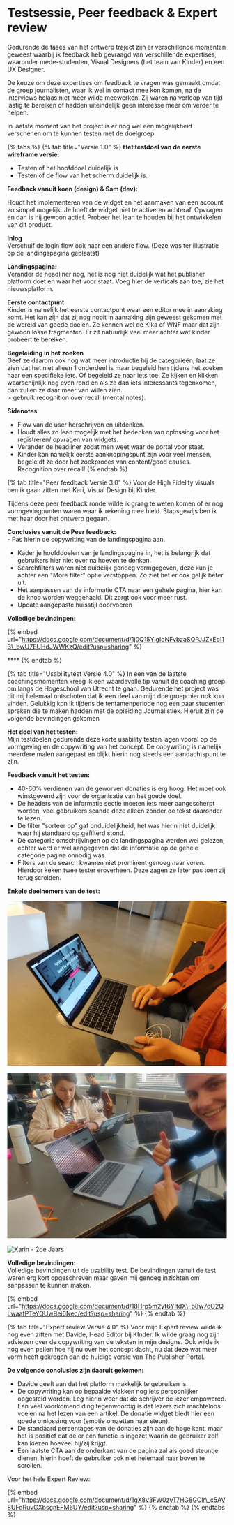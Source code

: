 # Testsessie, Peer feedback & Expert review

Gedurende de fases van het ontwerp traject zijn er verschillende momenten geweest waarbij ik feedback heb gevraagd van verschillende expertises, waaronder mede-studenten, Visual Designers \(het team van Kinder\) en een UX Designer.   
  
De keuze om deze expertises om feedback te vragen was gemaakt omdat de groep journalisten, waar ik wel in contact mee kon komen, na de interviews helaas niet meer wilde meewerken. Zij waren na verloop van tijd lastig te bereiken of hadden uiteindelijk geen interesse meer om verder te helpen.   
  
In laatste moment van het project is er nog wel een mogelijkheid verschenen om te kunnen testen met de doelgroep.

{% tabs %}
{% tab title="Versie 1.0" %}
**Het testdoel van de eerste wireframe versie:**  
  
- Testen of het hoofddoel duidelijk is  
- Testen of de flow van het scherm duidelijk is.  


**Feedback vanuit koen \(design\) & Sam \(dev\):**

Houdt het implementeren van de widget en het aanmaken van een account zo simpel mogelijk. Je hoeft de widget niet te activeren achteraf. Opvragen en dan is hij gewoon actief. Probeer het lean te houden bij het ontwikkelen van dit product.

**Inlog**  
Verschuif de login flow ook naar een andere flow. \(Deze was ter illustratie op de landingspagina geplaatst\) 

**Landingspagina:**  
Verander de headliner nog, het is nog niet duidelijk wat het publisher platform doet en waar het voor staat. Voeg hier de verticals aan toe, zie het nieuwsplatform.

**Eerste contactpunt**  
Kinder is namelijk het eerste contactpunt waar een editor mee in aanraking komt. Het kan zijn dat zij nog nooit in aanraking zijn geweest gekomen met de wereld van goede doelen. Ze kennen wel de Kika of WNF maar dat zijn gewoon losse fragmenten. Er zit natuurlijk veel meer achter wat kinder probeert te bereiken.

**Begeleiding in het zoeken**  
Geef ze daarom ook nog wat meer introductie bij de categorieën, laat ze zien dat het niet alleen 1 onderdeel is maar begeleid hen tijdens het zoeken naar een specifieke iets. Of begeleid ze naar iets toe. Ze kijken en klikken waarschijnlijk nog even rond en als ze dan iets interessants tegenkomen, dan zullen ze daar meer van willen zien.  
&gt; gebruik recognition over recall \(mental notes\).

**Sidenotes**:

* Flow van de user herschrijven en uitdenken.
* Houdt alles zo lean mogelijk met het bedenken van oplossing voor het registreren/ opvragen van widgets.
* Verander de headliner zodat men weet waar de portal voor staat.
* Kinder kan namelijk eerste aanknopingspunt zijn voor veel mensen, begeleidt ze door het zoekproces van content/good causes. Recognition over recall!
{% endtab %}

{% tab title="Peer feedback Versie 3.0" %}
Voor de High Fidelity visuals ben ik gaan zitten met Kari, Visual Design bij Kinder.  
  
Tijdens deze peer feedback ronde wilde ik graag te weten komen of er nog vormgevingpunten waren waar ik rekening mee hield. Stapsgewijs ben ik met haar door het ontwerp gegaan.  
  
**Conclusies vanuit de Peer feedback:  
-** Pas hierin de copywriting van de landingspagina aan.  
- Kader je hoofddoelen van je landingspagina in, het is belangrijk dat gebruikers hier niet over na hoeven te denken.  
- Searchfilters waren niet duidelijk genoeg vormgegeven, deze kun je achter een "More filter" optie verstoppen. Zo ziet het er ook gelijk beter uit.  
- Het aanpassen van de informatie CTA naar een gehele pagina, hier kan de knop worden weggehaald. Dit zorgt ook voor meer rust.  
- Update aangepaste huisstijl doorvoeren  
  
**Volledige bevindingen:**

{% embed url="https://docs.google.com/document/d/1j0Q15YlgIqNFvbzaSQPJJZxEpI13\_bwU7EUHdJWWKzQ/edit?usp=sharing" %}

\*\*\*\*
{% endtab %}

{% tab title="Usabilitytest Versie 4.0" %}
In een van de laatste coachingsmomenten kreeg ik een waardevolle tip vanuit de coaching groep om langs de Hogeschool van Utrecht te gaan. Gedurende het project was dit mij helemaal ontschoten dat ik een deel van mijn doelgroep hier ook kon vinden. Gelukkig kon ik tijdens de tentamenperiode nog een paar studenten spreken die te maken hadden met de opleiding Journalistiek. Hieruit zijn de volgende bevindingen gekomen  
  
**Het doel van het testen:**  
Mijn testdoelen gedurende deze korte usability testen lagen vooral op de vormgeving en de copywriting van het concept. De copywriting is namelijk meerdere malen aangepast en blijkt hierin nog steeds een aandachtspunt te zijn.   
  
**Feedback vanuit het testen:**  
- 40-60% verdienen van de geworven donaties is erg hoog. Het moet ook winstgevend zijn voor de organisatie van het goede doel.  
- De headers van de informatie sectie moeten iets meer aangescherpt worden, veel gebruikers scande deze alleen zonder de tekst daaronder te lezen.  
- De filter "sorteer op" gaf onduidelijkheid, het was hierin niet duidelijk waar hij standaard op gefilterd stond.    
- De categorie omschrijvingen op de landingspagina werden wel gelezen, echter werd er wel aangegeven dat de informatie op de gehele categorie pagina onnodig was.  
- Filters van de search kwamen niet prominent genoeg naar voren. Hierdoor keken twee tester eroverheen. Deze zagen ze later pas toen zij terug scrolden.  
  
  
**Enkele deelnemers van de test:**

![Eline - 3de Jaars ](../.gitbook/assets/img_20190613_173415.jpg)

![Brandon - 3de Jaars](../.gitbook/assets/img_20190613_171914.jpg)

![Karin - 2de Jaars](../.gitbook/assets/img_20190613_170603.jpg)

**Volledige bevindingen:**  
Volledige bevindingen uit de usability test. De bevindingen vanuit de test waren erg kort opgeschreven maar gaven mij genoeg inzichten om aanpassen te kunnen maken.

{% embed url="https://docs.google.com/document/d/18Hrp5m2yt6YItdX\_b8w7oO2QLwaafPTeYQUwBei6Nec/edit?usp=sharing" %}
{% endtab %}

{% tab title="Expert review Versie 4.0" %}
Voor mijn Expert review wilde ik nog even zitten met Davide, Head Editor bij KInder. Ik wilde graag nog zijn adviezen over de copywriting van de teksten in mijn designs. Ook wilde ik nog even peilen hoe hij nu over het concept dacht, nu dat deze wat meer vorm heeft gekregen dan de huidige versie van The Publisher Portal.

**De volgende conclusies zijn daaruit gekomen:**  
- Davide geeft aan dat het platform makkelijk te gebruiken is.  
- De copywriting kan op bepaalde vlakken nog iets persoonlijker opgesteld worden. Leg hierin weer dat de schrijver de lezer empowered. Een veel voorkomend ding tegenwoordig is dat lezers zich machteloos voelen na het lezen van een artikel. De donatie widget biedt hier een goede omlossing voor \(emotie omzetten naar steun\).  
- De standaard percentages van de donaties zijn aan de hoge kant, maar het is positief dat de er een functie is ingezet waarin de gebruiker zelf kan kiezen hoeveel hij/zij krijgt.  
- Een laatste CTA aan de onderkant van de pagina zal als goed steuntje dienen, hierin hoeft de gebruiker ook niet helemaal naar boven te scrollen.  
  
Voor het hele Expert Review:

{% embed url="https://docs.google.com/document/d/1gX8v3FW0zyT7HG8GClr\_c5AV8UFoRuvGXbsgnEFM6UY/edit?usp=sharing" %}
{% endtab %}
{% endtabs %}


